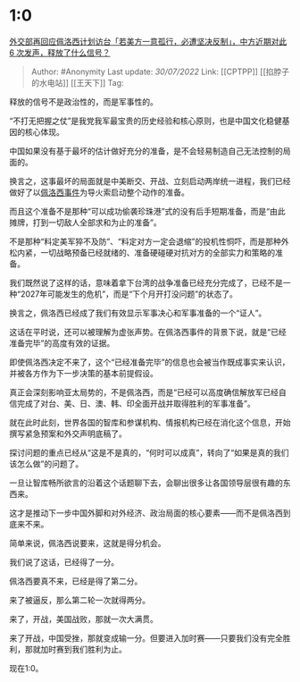# 1:0
[外交部再回应佩洛西计划访台「若美方一意孤行，必遭坚决反制」，中方近期对此 6 次发声，释放了什么信号？](https://www.zhihu.com/question/545599434/answer/2596192416)

> Author: #Anonymity
> Last update: *30/07/2022*
> Link: [[CPTPP]] [[掐脖子的水电站]] [[王天下]]
> Tag:

释放的信号不是政治性的，而是军事性的。

“不打无把握之仗”是我党我军最宝贵的历史经验和核心原则，也是中国文化稳健基因的核心体现。

中国如果没有基于最坏的估计做好充分的准备，是不会轻易制造自己无法控制的局面的。

换言之，这事最坏的局面就是中美断交、开战、立刻启动两岸统一进程，我们已经做好了以[佩洛西事件](https://www.zhihu.com/search?q=%E4%BD%A9%E6%B4%9B%E8%A5%BF%E4%BA%8B%E4%BB%B6&search_source=Entity&hybrid_search_source=Entity&hybrid_search_extra=%7B%22sourceType%22%3A%22answer%22%2C%22sourceId%22%3A2596192416%7D)为导火索启动整个动作的准备。

而且这个准备不是那种“可以成功偷袭珍珠港”式的没有后手短期准备，而是“由此摊牌，打到一切敌人全部求和为止的准备”。

不是那种“料定美军猝不及防”、“料定对方一定会退缩”的投机性恫吓，而是那种外松内紧，一切战略预备已经就绪的、准备硬碰硬对抗对方的全部实力和策略的准备。

我们既然说了这样的话，意味着拿下台湾的战争准备已经充分完成了，已经不是一种“2027年可能发生的危机”，而是“下个月开打没问题”的状态了。

换言之，佩洛西已经成了我们有效显示军事决心和军事准备的一个“证人”。

这话在平时说，还可以被理解为虚张声势。在佩洛西事件的背景下说，就是“已经准备完毕”的高度有效的证据。

即使佩洛西决定不来了，这个“已经准备完毕”的信息也会被当作既成事实来认识，并被各方作为下一步决策的基本前提假设。

真正会深刻影响亚太局势的，不是佩洛西，而是“已经可以高度确信解放军已经自信完成了对台、美、日、澳、韩、印全面开战并取得胜利的军事准备”。

就在此时此刻，世界各国的智库和参谋机构、情报机构已经在消化这个信息，开始撰写紧急预案和外交声明底稿了。

探讨问题的重点已经从“这是不是真的，“何时可以成真”，转向了“如果是真的我们该怎么做”的问题了。

一旦让智库畅所欲言的沿着这个话题聊下去，会聊出很多让各国领导层很有趣的东西来。

这才是推动下一步中国外脚和对外经济、政治局面的核心要素——而不是佩洛西到底来不来。

简单来说，佩洛西说要来，这就是得分机会。

我们说了这话，已经得了一分。

佩洛西要真不来，已经是得了第二分。

来了被逼反，那么第二轮一次就得两分。

来了，开战，美国战败，那就一次大满贯。

来了开战，中国受挫，那就变成输一分。但要进入加时赛——只要我们没有完全胜利，那就加时赛到我们胜利为止。

现在1:0。
